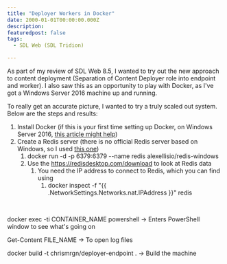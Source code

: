```yaml
---
title: "Deployer Workers in Docker"
date: 2000-01-01T00:00:00.000Z
description: 
featuredpost: false
tags: 
  - SDL Web (SDL Tridion)

---
```


As part of my review of SDL Web 8.5, I wanted to try out the new approach to content deployment (Separation of Content Deployer role into endpoint and worker). I also saw this as an opportunity to play with Docker, as I've got a Windows Server 2016 machine up and running.

To really get an accurate picture, I wanted to try a truly scaled out system. Below are the steps and results:

1. Install Docker (if this is your first time setting up Docker, on Windows Server 2016, [this article might help](https://docs.microsoft.com/en-us/virtualization/windowscontainers/quick-start/quick-start-windows-server))
2. Create a Redis server (there is no official Redis server based on Windows, so I used [this one](https://hub.docker.com/r/alexellisio/redis-windows))
    1. docker run -d -p 6379:6379 --name redis alexellisio/redis-windows
    2. Use the https://redisdesktop.com/download to look at Redis data
        1. You need the IP address to connect to Redis, which you can find using
            1. docker inspect -f "{{ .NetworkSettings.Networks.nat.IPAddress }}" redis

 

docker exec -ti CONTAINER\_NAME powershell -> Enters PowerShell window to see what's going on

Get-Content FILE\_NAME -> To open log files

docker build -t chrismrgn/deployer-endpoint . -> Build the machine
